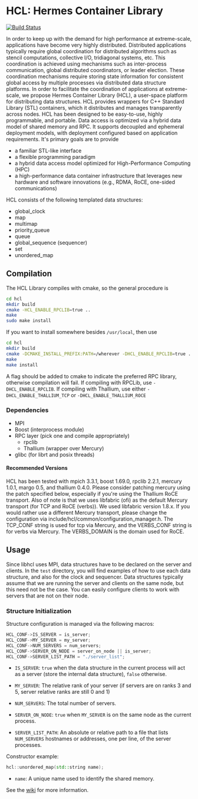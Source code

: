# HCL: Hermes Container Library

[![Build Status](https://travis-ci.org/HDFGroup/hcl.svg?branch=dev)](https://travis-ci.org/HDFGroup/hcl)

In order to keep up with the demand for high performance at extreme-scale,
applications have become very highly distributed. Distributed applications
typically require global coordination for distributed algorithms such as stencil
computations, collective I/O, tridiagonal systems, etc. This coordination is
achieved using mechanisms such as inter-process communication, global
distributed coordinators, or leader election. These coordination mechanisms
require storing state information for consistent global access by multiple
processes via distributed data structure platforms. In order to facilitate the
coordination of applications at extreme-scale, we propose Hermes Container
Library (HCL), a user-space platform for distributing data structures. HCL
provides wrappers for C++ Standard Library (STL) containers, which it
distributes and manages transparently across nodes. HCL has been designed to be
easy-to-use, highly programmable, and portable. Data access is optimized via a
hybrid data model of shared memory and RPC. It supports decoupled and ephemeral
deployment models, with deployment configured based on application requirements.
It's primary goals are to provide

* a familiar STL-like interface
* a flexible programming paradigm
* a hybrid data access model optimized for High-Performance Computing (HPC)
* a high-performance data container infrastructure that leverages new hardware and software innovations (e.g., RDMA, RoCE, one-sided communications)

HCL consists of the following templated data structures:

 * global_clock
 * map
 * multimap
 * priority_queue
 * queue
 * global_sequence (sequencer)
 * set
 * unordered_map

## Compilation

The HCL Library compiles with cmake, so the general procedure is

```bash
cd hcl
mkdir build
cmake -HCL_ENABLE_RPCLIB=true ..
make
sudo make install
```
If you want to install somewhere besides `/usr/local`, then use

```bash
cd hcl
mkdir build
cmake -DCMAKE_INSTALL_PREFIX:PATH=/wherever -DHCL_ENABLE_RPCLIB=true ..
make
make install
```

A flag should be added to cmake to indicate the preferred RPC library, otherwise
compilation will fail. If compiling with RPCLib, use `-DHCL_ENABLE_RPCLIB`. If
compiling with Thallium, use either `-DHCL_ENABLE_THALLIUM_TCP` or
`-DHCL_ENABLE_THALLIUM_ROCE`

### Dependencies
- MPI
- Boost (interprocess module)
- RPC layer (pick one and compile appropriately)
  - rpclib
  - Thallium (wrapper over Mercury)
- glibc (for librt and posix threads)

#### Recommended Versions

HCL has been tested with mpich 3.3.1, boost 1.69.0, rpclib 2.2.1, mercury 1.0.1,
margo 0.5, and thallium 0.4.0. Please consider patching mercury using the patch
specified below, especially if you're using the Thallium RoCE transport. Also of
note is that we uses libfabric (ofi) as the default Mercury transport (for TCP
and RoCE (verbs)). We used libfabric version 1.8.x. If you would rather use a
different Mercury transport, please change the configuration via
include/hcl/common/configuration_manager.h. The TCP_CONF string is used for tcp
via Mercury, and the VERBS_CONF string is for verbs via Mercury. The
VERBS_DOMAIN is the domain used for RoCE.

## Usage

Since libhcl uses MPI, data structures have to be declared on the server and
clients. In the `test` directory, you will find examples of how to use each data
structure, and also for the clock and sequencer. Data structures typically
assume that we are running the server and clients on the same node, but this
need not be the case. You can easily configure clients to work with servers that
are not on their node.

### Structure Initialization

Structure configuration is managed via the following macros:

``` c++
HCL_CONF->IS_SERVER = is_server;
HCL_CONF->MY_SERVER = my_server;
HCL_CONF->NUM_SERVERS = num_servers;
HCL_CONF->SERVER_ON_NODE = server_on_node || is_server;
HCL_CONF->SERVER_LIST_PATH = "./server_list";
```

 * `IS_SERVER`: `true` when the data structure in the current process will act as a
   server (store the internal data structure), `false` otherwise.

 * `MY_SERVER`: The relative rank of your server (if servers are on ranks 3 and
   5, server relative ranks are still 0 and 1)

 * `NUM_SERVERS`: The total number of servers.

 * `SERVER_ON_NODE`: `true` when `MY_SERVER` is on the same node as the current process.

 * `SERVER_LIST_PATH`: An absolute or relative path to a file that lists
   `NUM_SERVERS` hostnames or addresses, one per line, of the server processes.

Constructor example:

``` c++
hcl::unordered_map(std::string name);
```

 * `name`: A unique name used to identify the shared memory.

See the [wiki](https://github.com/HDFGroup/hcl/wiki) for more information.
